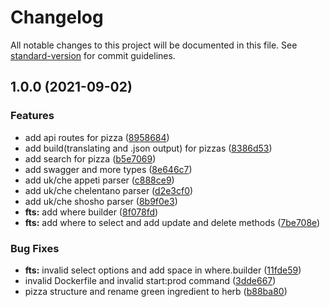 # Changelog

All notable changes to this project will be documented in this file. See [standard-version](https://github.com/conventional-changelog/standard-version) for commit guidelines.

## 1.0.0 (2021-09-02)


### Features

* add api routes for pizza ([8958684](https://github.com/Allohamora/chepi-back/commits/895868484f6171c4adea9ed0ecb93bb90e4f6729))
* add build(translating and .json output) for pizzas ([8386d53](https://github.com/Allohamora/chepi-back/commits/8386d532d22e1e8931cbabb3ed26280e4cb675c9))
* add search for pizza ([b5e7069](https://github.com/Allohamora/chepi-back/commits/b5e7069a6ad3534139e75e466ce6ed83bb8d007d))
* add swagger and more types ([8e646c7](https://github.com/Allohamora/chepi-back/commits/8e646c7d2bf52bb7dceb6abd921e4283dd64db04))
* add uk/che appeti parser ([c888ce9](https://github.com/Allohamora/chepi-back/commits/c888ce980f0416dcb485de77f2b7a50a799c37af))
* add uk/che chelentano parser ([d2e3cf0](https://github.com/Allohamora/chepi-back/commits/d2e3cf07ab2b39fc792d7b593bce15710625be9c))
* add uk/che shosho parser ([8b9f0e3](https://github.com/Allohamora/chepi-back/commits/8b9f0e339331292861dd59acd0a3f003c2ff804e))
* **fts:** add where builder ([8f078fd](https://github.com/Allohamora/chepi-back/commits/8f078fd33f10b72aaedd1c618af83abafe9bd470))
* **fts:** add where to select and add update and delete methods ([7be708e](https://github.com/Allohamora/chepi-back/commits/7be708e2e89d5acf73741fe2dffac2bcb8fa1944))


### Bug Fixes

* **fts:** invalid select options and add space in where.builder ([11fde59](https://github.com/Allohamora/chepi-back/commits/11fde59406775ceb93edc82f21abb0ac6e832c1e))
* invalid Dockerfile and invalid start:prod command ([3dde667](https://github.com/Allohamora/chepi-back/commits/3dde667b748d2a5141adb0f9f38e31946e66a9e5))
* pizza structure and rename green ingredient to herb ([b88ba80](https://github.com/Allohamora/chepi-back/commits/b88ba8048acf679ff822a3b708dd34b59a7c593f))
